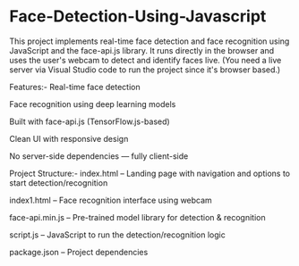 # Face-Detection-Using-Javascript

This project implements real-time face detection and face recognition using JavaScript and the face-api.js library. It runs directly in the browser and uses the user's webcam to detect and identify faces live.
(You need a live server via Visual Studio code to run the project since it's browser based.)

Features:-
Real-time face detection

Face recognition using deep learning models

Built with face-api.js (TensorFlow.js-based)

Clean UI with responsive design

No server-side dependencies — fully client-side

Project Structure:-
index.html – Landing page with navigation and options to start detection/recognition

index1.html – Face recognition interface using webcam

face-api.min.js – Pre-trained model library for detection & recognition

script.js – JavaScript to run the detection/recognition logic

package.json – Project dependencies
